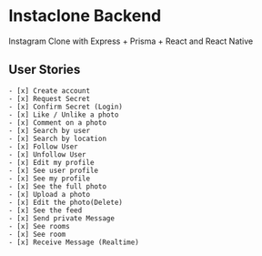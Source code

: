 # Instaclone Backend  

Instagram Clone with Express + Prisma + React and React Native  

## User Stories

    - [x] Create account
    - [x] Request Secret
    - [x] Confirm Secret (Login)
    - [x] Like / Unlike a photo
    - [x] Comment on a photo
    - [x] Search by user
    - [x] Search by location
    - [x] Follow User
    - [x] Unfollow User
    - [x] Edit my profile
    - [x] See user profile
    - [x] See my profile
    - [x] See the full photo
    - [x] Upload a photo
    - [x] Edit the photo(Delete)
    - [x] See the feed
    - [x] Send private Message
    - [x] See rooms
    - [x] See room
    - [x] Receive Message (Realtime)


